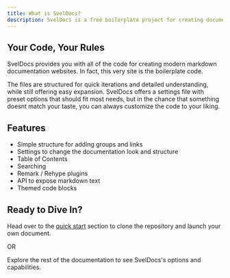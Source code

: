 ```yaml
---
title: What is SvelDocs?
description: SvelDocs is a free boilerplate project for creating documentation websites with Svelte 5 and Tailwind CSS 4.
---
```


## Your Code, Your Rules

SvelDocs provides you with all of the code for creating modern markdown documentation websites. In fact, this very site is the boilerplate code.

The files are structured for quick iterations and detailed understanding, while still offering easy expansion. SvelDocs offers a settings file with preset options that should fit most needs, but in the chance that something doesnt match your taste, you can always customize the code to your liking.

## Features

- Simple structure for adding groups and links
- Settings to change the documentation look and structure
- Table of Contents
- Searching
- Remark / Rehype plugins
- API to expose markdown text
- Themed code blocks

## Ready to Dive In?

Head over to the [quick start](/docs/quick-start) section to clone the repository and launch your own document.

OR

Explore the rest of the documentation to see SvelDocs's options and capabilities.
